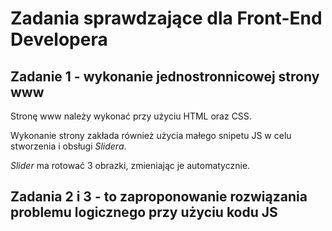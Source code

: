 # Zadania sprawdzające dla Front-End Developera

## Zadanie 1 - wykonanie jednostronnicowej strony www

Stronę www należy wykonać przy użyciu HTML oraz CSS.

Wykonanie strony zakłada również użycia małego snipetu JS w celu stworzenia i obsługi _Slidera_.

_Slider_ ma rotować 3 obrazki, zmieniając je automatycznie.

## Zadania 2 i 3 - to zaproponowanie rozwiązania problemu logicznego przy użyciu kodu JS



